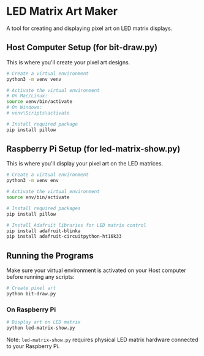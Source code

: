 # LED Matrix Art Maker

A tool for creating and displaying pixel art on LED matrix displays.

## Host Computer Setup (for bit-draw.py)

This is where you'll create your pixel art designs.

```bash
# Create a virtual environment
python3 -m venv venv

# Activate the virtual environment
# On Mac/Linux:
source venv/bin/activate
# On Windows:
# venv\Scripts\activate

# Install required package
pip install pillow
```

## Raspberry Pi Setup (for led-matrix-show.py)

This is where you'll display your pixel art on the LED matrices.

```bash
# Create a virtual environment
python3 -m venv env

# Activate the virtual environment
source env/bin/activate

# Install required packages
pip install pillow

# Install Adafruit libraries for LED matrix control
pip install adafruit-blinka
pip install adafruit-circuitpython-ht16k33
```

## Running the Programs

Make sure your virtual environment is activated on your Host computer before running any scripts:

```bash
# Create pixel art
python bit-draw.py
```

### On Raspberry Pi
```bash
# Display art on LED matrix
python led-matrix-show.py
```

Note: `led-matrix-show.py` requires physical LED matrix hardware connected to your Raspberry Pi.